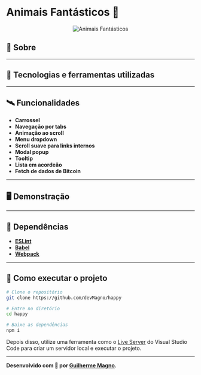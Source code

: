 # Animais Fantásticos 🦊
<p align="center">
	<img src="https://i.imgur.com/D5dPsTp.png" alt="Animais Fantásticos" title="Animais Fantásticos">
</p>

## 📖 Sobre   

---

## 🚀 Tecnologias e ferramentas utilizadas

---

## 🛰️ Funcionalidades
- **Carrossel**
- **Navegação por tabs**
- **Animação ao scroll**
- **Menu dropdown**
- **Scroll suave para links internos**
- **Modal popup**
- **Tooltip**
- **Lista em acordeão**
- **Fetch de dados de Bitcoin**

---

## 🖥️ Demonstração

---


## 🧰 Dependências
- **[ESLint](https://eslint.org/)**
- **[Babel](https://babeljs.io/)**
- **[Webpack](https://webpack.js.org/)**

---

## 🔧 Como executar o projeto

```bash
# Clone o repositório
git clone https://github.com/devMagno/happy

# Entre no diretório
cd happy

# Baixe as dependências
npm i
```
Depois disso, utilize uma ferramenta como o [Live Server](https://marketplace.visualstudio.com/items?itemName=ritwickdey.LiveServer) do Visual Studio Code para criar um servidor local e executar o projeto.

---

**Desenvolvido com 🧡 por [Guilherme Magno](https://github.com/devmagno/).**
